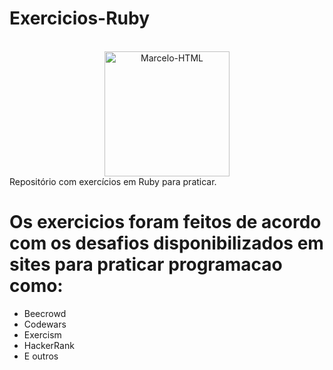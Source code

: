# Exercicios-Ruby
<div align = "Center"><br>
  <img align="center" alt="Marcelo-HTML" height="200" width="200" src="https://cdn.jsdelivr.net/gh/devicons/devicon/icons/ruby/ruby-plain.svg">
</div>
 Repositório com exercícios em Ruby para praticar.

# Os exercicios foram feitos de acordo com os desafios disponibilizados em sites para praticar programacao como:
 * Beecrowd
 * Codewars
 * Exercism
 * HackerRank
 * E outros
